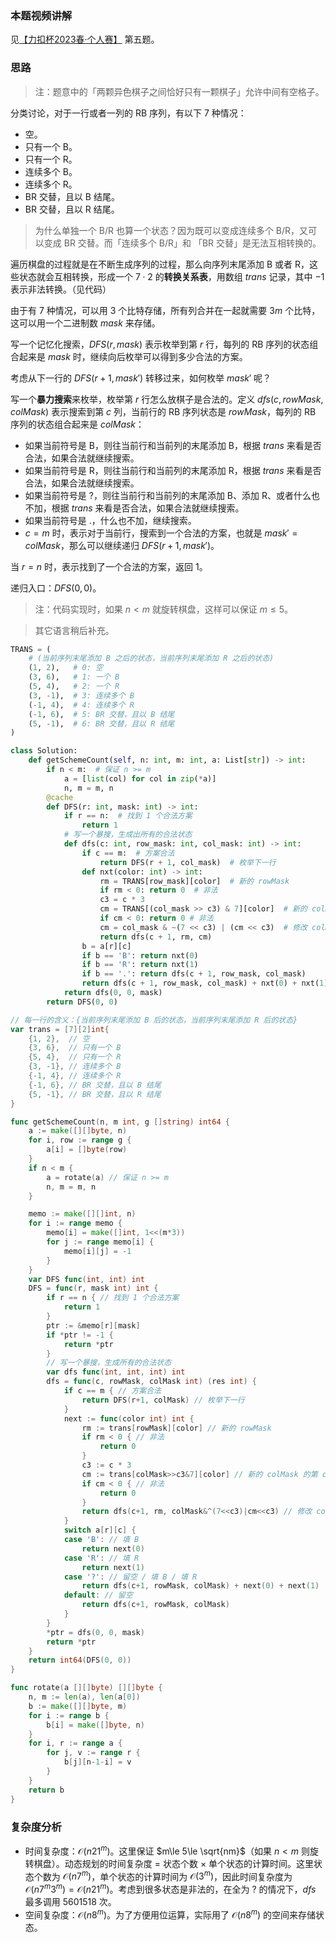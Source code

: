 ### 本题视频讲解

见[【力扣杯2023春·个人赛】](https://www.bilibili.com/video/BV1dg4y1j78A/) 第五题。

### 思路

> 注：题意中的「两颗异色棋子之间恰好只有一颗棋子」允许中间有空格子。

分类讨论，对于一行或者一列的 RB 序列，有以下 $7$ 种情况：

- 空。
- 只有一个 B。
- 只有一个 R。
- 连续多个 B。
- 连续多个 R。
- BR 交替，且以 B 结尾。
- BR 交替，且以 R 结尾。

> 为什么单独一个 B/R 也算一个状态？因为既可以变成连续多个 B/R，又可以变成 BR 交替。而「连续多个 B/R」和 「BR 交替」是无法互相转换的。

遍历棋盘的过程就是在不断生成序列的过程，那么向序列末尾添加 B 或者 R，这些状态就会互相转换，形成一个 $7\cdot 2$ 的**转换关系表**，用数组 $\textit{trans}$ 记录，其中 $-1$ 表示非法转换。（见代码）

由于有 $7$ 种情况，可以用 $3$ 个比特存储，所有列合并在一起就需要 $3m$ 个比特，这可以用一个二进制数 $\textit{mask}$ 来存储。

写一个记忆化搜索，$\textit{DFS}(r,\textit{mask})$ 表示枚举到第 $r$ 行，每列的 RB 序列的状态组合起来是 $\textit{mask}$ 时，继续向后枚举可以得到多少合法的方案。

考虑从下一行的 $\textit{DFS}(r+1,\textit{mask}')$ 转移过来，如何枚举 $\textit{mask}'$ 呢？

写一个**暴力搜索**来枚举，枚举第 $r$ 行怎么放棋子是合法的。定义 $\textit{dfs}(c,\textit{rowMask},\textit{colMask})$ 表示搜索到第 $c$ 列，当前行的 RB 序列状态是 $\textit{rowMask}$，每列的 RB 序列的状态组合起来是 $\textit{colMask}$：

- 如果当前符号是 B，则往当前行和当前列的末尾添加 B，根据 $\textit{trans}$ 来看是否合法，如果合法就继续搜索。
- 如果当前符号是 R，则往当前行和当前列的末尾添加 R，根据 $\textit{trans}$ 来看是否合法，如果合法就继续搜索。
- 如果当前符号是 ?，则往当前行和当前列的末尾添加 B、添加 R、或者什么也不加，根据 $\textit{trans}$ 来看是否合法，如果合法就继续搜索。
- 如果当前符号是 .，什么也不加，继续搜索。
- $c=m$ 时，表示对于当前行，搜索到一个合法的方案，也就是 $\textit{mask}'=\textit{colMask}$，那么可以继续递归 $\textit{DFS}(r+1,\textit{mask}')$。

当 $r=n$ 时，表示找到了一个合法的方案，返回 $1$。

递归入口：$\textit{DFS}(0,0)$。

> 注：代码实现时，如果 $n<m$ 就旋转棋盘，这样可以保证 $m\le 5$。

> 其它语言稍后补充。

```Python [sol1-Python3]
TRANS = (
    # (当前序列末尾添加 B 之后的状态，当前序列末尾添加 R 之后的状态)
    (1, 2),   # 0: 空
    (3, 6),   # 1: 一个 B
    (5, 4),   # 2: 一个 R
    (3, -1),  # 3: 连续多个 B
    (-1, 4),  # 4: 连续多个 R
    (-1, 6),  # 5: BR 交替，且以 B 结尾
    (5, -1),  # 6: BR 交替，且以 R 结尾
)

class Solution:
    def getSchemeCount(self, n: int, m: int, a: List[str]) -> int:
        if n < m:  # 保证 n >= m
            a = [list(col) for col in zip(*a)]
            n, m = m, n
        @cache
        def DFS(r: int, mask: int) -> int:
            if r == n:  # 找到 1 个合法方案
                return 1
            # 写一个暴搜，生成出所有的合法状态
            def dfs(c: int, row_mask: int, col_mask: int) -> int:
                if c == m:  # 方案合法
                    return DFS(r + 1, col_mask)  # 枚举下一行
                def nxt(color: int) -> int:
                    rm = TRANS[row_mask][color]  # 新的 rowMask
                    if rm < 0: return 0  # 非法
                    c3 = c * 3
                    cm = TRANS[(col_mask >> c3) & 7][color]  # 新的 colMask 的第 c 列
                    if cm < 0: return 0 # 非法
                    cm = col_mask & ~(7 << c3) | (cm << c3)  # 修改 colMask 的第 c 列
                    return dfs(c + 1, rm, cm)
                b = a[r][c]
                if b == 'B': return nxt(0)
                if b == 'R': return nxt(1)
                if b == '.': return dfs(c + 1, row_mask, col_mask)
                return dfs(c + 1, row_mask, col_mask) + nxt(0) + nxt(1)
            return dfs(0, 0, mask)
        return DFS(0, 0)
```

```go [sol1-Go]
// 每一行的含义：{当前序列末尾添加 B 后的状态，当前序列末尾添加 R 后的状态}
var trans = [7][2]int{
	{1, 2},  // 空
	{3, 6},  // 只有一个 B
	{5, 4},  // 只有一个 R
	{3, -1}, // 连续多个 B
	{-1, 4}, // 连续多个 R
	{-1, 6}, // BR 交替，且以 B 结尾
	{5, -1}, // BR 交替，且以 R 结尾
}

func getSchemeCount(n, m int, g []string) int64 {
	a := make([][]byte, n)
	for i, row := range g {
		a[i] = []byte(row)
	}
	if n < m {
		a = rotate(a) // 保证 n >= m
		n, m = m, n
	}

	memo := make([][]int, n)
	for i := range memo {
		memo[i] = make([]int, 1<<(m*3))
		for j := range memo[i] {
			memo[i][j] = -1
		}
	}
	var DFS func(int, int) int
	DFS = func(r, mask int) int {
		if r == n { // 找到 1 个合法方案
			return 1
		}
		ptr := &memo[r][mask]
		if *ptr != -1 {
			return *ptr
		}
		// 写一个暴搜，生成所有的合法状态
		var dfs func(int, int, int) int
		dfs = func(c, rowMask, colMask int) (res int) {
			if c == m { // 方案合法
				return DFS(r+1, colMask) // 枚举下一行
			}
			next := func(color int) int {
				rm := trans[rowMask][color] // 新的 rowMask
				if rm < 0 { // 非法
					return 0
				}
				c3 := c * 3
				cm := trans[colMask>>c3&7][color] // 新的 colMask 的第 c 列
				if cm < 0 { // 非法
					return 0
				}
				return dfs(c+1, rm, colMask&^(7<<c3)|cm<<c3) // 修改 colMask 的第 c 列
			}
			switch a[r][c] {
			case 'B': // 填 B
				return next(0)
			case 'R': // 填 R
				return next(1)
			case '?': // 留空 / 填 B / 填 R
				return dfs(c+1, rowMask, colMask) + next(0) + next(1)
			default: // 留空
				return dfs(c+1, rowMask, colMask)
			}
		}
		*ptr = dfs(0, 0, mask)
		return *ptr
	}
	return int64(DFS(0, 0))
}

func rotate(a [][]byte) [][]byte {
	n, m := len(a), len(a[0])
	b := make([][]byte, m)
	for i := range b {
		b[i] = make([]byte, n)
	}
	for i, r := range a {
		for j, v := range r {
			b[j][n-1-i] = v
		}
	}
	return b
}
```

### 复杂度分析

- 时间复杂度：$\mathcal{O}(n21^{m})$。这里保证 $m\le 5\le \sqrt{nm}$（如果 $n<m$ 则旋转棋盘）。动态规划的时间复杂度 $=$ 状态个数 $\times$ 单个状态的计算时间。这里状态个数为 $\mathcal{O}(n7^{m})$，单个状态的计算时间为 $\mathcal{O}(3^{m})$，因此时间复杂度为 $\mathcal{O}(n7^{m}3^{m})=\mathcal{O}(n21^{m})$。考虑到很多状态是非法的，在全为 ? 的情况下，$\textit{dfs}$ 最多调用 $5601518$ 次。
- 空间复杂度：$\mathcal{O}(n8^{m})$。为了方便用位运算，实际用了 $\mathcal{O}(n8^{m})$ 的空间来存储状态。
